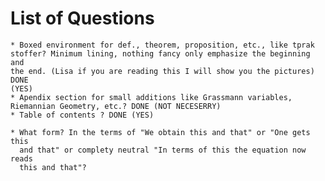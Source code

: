 # List of Questions

    * Boxed environment for def., theorem, proposition, etc., like tprak
    stoffer? Minimum lining, nothing fancy only emphasize the beginning and
    the end. (Lisa if you are reading this I will show you the pictures) DONE
    (YES)
    * Apendix section for small additions like Grassmann variables,
    Riemannian Geometry, etc.? DONE (NOT NECESERRY)
    * Table of contents ? DONE (YES)

    * What form? In the terms of "We obtain this and that" or "One gets this
      and that" or complety neutral "In terms of this the equation now reads
      this and that"?


